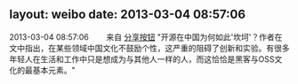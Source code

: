 layout: weibo
date: 2013-03-04 08:57:06
---
<meta name="referrer" content="no-referrer" />

2013-03-04 08:57:06  &nbsp;&nbsp;&nbsp;&nbsp;&nbsp;&nbsp; 来自 <a href="http://app.weibo.com/t/feed/cUcI1A" rel="nofollow">分享按钮</a>
"开源在中国为何如此'坎坷'？作者在文中指出，在某些领域中国文化不鼓励个性，这严重的阻碍了创新和实验。有很多年轻人在生活和工作中只是想成为与其他人一样的人，而这恰恰是黑客与OSS文化的最基本元素。" ​​​
